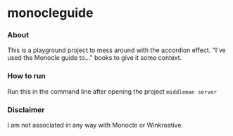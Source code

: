 # monocleguide

### About

This is a playground project to mess around with the accordion effect. "I've used the Monocle guide to..." books to give it some context.

### How to run
Run this in the command line after opening the project
`middleman server`

### Disclaimer
I am not associated in any way with Monocle or Winkreative.
